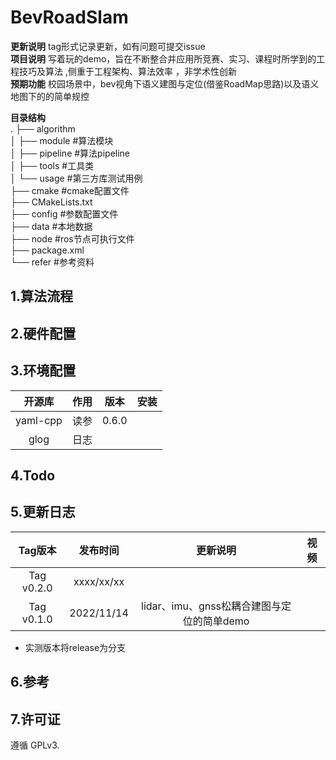 # BevRoadSlam

**更新说明** tag形式记录更新，如有问题可提交issue       
**项目说明** 写着玩的demo，旨在不断整合并应用所竞赛、实习、课程时所学到的工程技巧及算法 ,侧重于工程架构、算法效率 ，非学术性创新   
**预期功能**  校园场景中，bev视角下语义建图与定位(借鉴RoadMap思路)以及语义地图下的的简单规控

**目录结构**  
.
├── algorithm   
│   ├── module                                               #算法模块  
│   ├── pipeline                                              #算法pipeline  
│   ├── tools                                                    #工具类   
│   └── usage                                                  #第三方库测试用例  
├── cmake                                                        #cmake配置文件  
├── CMakeLists.txt  
├── config                                                         #参数配置文件  
├── data                                                            #本地数据  
├── node                                                          #ros节点可执行文件  
├── package.xml  
└── refer                                                          #参考资料  


## 1.算法流程


## 2.硬件配置



## 3.环境配置

|  开源库  |  作用  |    版本    |安装|
| :----: | :----: | :----: | :----: |
| yaml-cpp | 读参 |0.6.0|  |
| glog | 日志 ||  |



## 4.Todo


## 5.更新日志

| Tag版本| 发布时间  |更新说明|视频|  
|:---:|:----:|:---: |:---:| 
| Tag v0.2.0|xxxx/xx/xx||
| Tag v0.1.0|2022/11/14|lidar、imu、gnss松耦合建图与定位的简单demo|

* 实测版本将release为分支   

## 6.参考

## 7.许可证
遵循 GPLv3.
